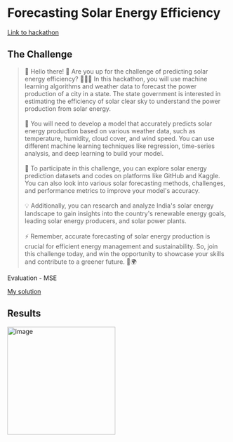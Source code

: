 # Forecasting Solar Energy Efficiency

[Link to hackathon](https://machinehack.com/hackathons/forecasting_solar_energy_efficiency_engage_in_the_challenge_and_win/overview)

## The Challenge
>👋 Hello there! 👀 Are you up for the challenge of predicting solar energy efficiency? 🔮💡🌞 In this hackathon, you will use machine learning algorithms and weather data to forecast the power production of a city in a state. The state government is interested in estimating the efficiency of solar clear sky to understand the power production from solar energy.<br><br>
🧐 You will need to develop a model that accurately predicts solar energy production based on various weather data, such as temperature, humidity, cloud cover, and wind speed. You can use different machine learning techniques like regression, time-series analysis, and deep learning to build your model.<br><br>
🔎 To participate in this challenge, you can explore solar energy prediction datasets and codes on platforms like GitHub and Kaggle. You can also look into various solar forecasting methods, challenges, and performance metrics to improve your model's accuracy.<br><br>
💡 Additionally, you can research and analyze India's solar energy landscape to gain insights into the country's renewable energy goals, leading solar energy producers, and solar power plants.<br><br>
⚡️ Remember, accurate forecasting of solar energy production is crucial for efficient energy management and sustainability. So, join this challenge today, and win the opportunity to showcase your skills and contribute to a greener future. 🌿🌍

Evaluation - MSE

[My solution](https://github.com/AndreyStartup/hack-pow-prod/blob/main/Hack2.ipynb)

## Results

<img width="246" alt="image" src="https://github.com/AndreyStartup/hack-pow-prod/assets/114228619/af1f28bd-cf71-4ed6-a2e9-0ee50f1162b1">

